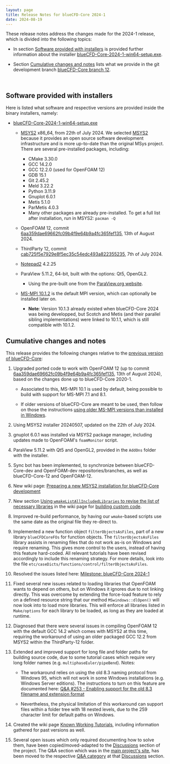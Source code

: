 ```yaml
---
layout: page
title: Release Notes for blueCFD-Core 2024-1
date: 2024-08-19
---
```


These release notes address the changes made for the 2024-1 release, which is
divided into the following topics:

  * In section [Software provided with installers](software-provided-with-installers)
  is provided further information about the installer
  [blueCFD-Core-2024-1-win64-setup.exe](https://github.com/blueCFD/Core/releases/tag/blueCFD-Core-2024-1).

  * Section [Cumulative changes and notes](#cumulative-changes-and-notes)
  lists what we provide in the git development branch
  [blueCFD-Core branch 12](https://github.com/blueCFD/OpenFOAM-dev/tree/blueCFD-Core-12).

<br>

## Software provided with installers

Here is listed what software and respective versions are provided inside the
binary installers, namely:

  * [blueCFD-Core-2024-1-win64-setup.exe](https://github.com/blueCFD/Core/releases/tag/blueCFD-Core-2024-1)

      * [MSYS2](https://www.msys2.org/) x86_64, from 22th of July 2024.
      We selected [MSYS2](https://www.msys2.org/) because it provides an open
      source software development infrastructure and is more up-to-date than
      the original MSys project. There are several pre-installed packages,
      including:
          * CMake 3.30.0
          * GCC 14.2.0 
          * GCC 12.2.0 (used for OpenFOAM 12)
          * GDB 15.1
          * Git 2.45.2
          * Meld 3.22.2
          * Python 3.11.9
          * Gnuplot 6.0.1
          * Metis 5.1.0
          * ParMetis 4.0.3
          * Many other packages are already pre-installed. To get a full list
          after installation, run in MSYS2: `pacman -Q`

      * OpenFOAM 12, commit
      [6aa359dae69662fc09b4f9e64b9a4fc365fef135](https://github.com/OpenFOAM/OpenFOAM-12/commits/6aa359dae69662fc09b4f9e64b9a4fc365fef135),
      13th of August 2024.

      * ThirdParty 12, commit
      [cab725f5e7929e8f5ec35c54edc493a822355235](https://github.com/OpenFOAM/ThirdParty-12/commits/cab725f5e7929e8f5ec35c54edc493a822355235),
      7th of July 2024.

      * [Notepad2](http://www.flos-freeware.ch/notepad2.html) 4.2.25

      * ParaView 5.11.2, 64-bit, built with the options: Qt5, OpenGL2.
          * Using the pre-built one from the [ParaView.org website](http://www.paraview.org/download/).

      * [MS-MPI 10.1.2](https://www.microsoft.com/en-us/download/details.aspx?id=52981)
      is the default MPI version, which can optionally be installed later on.
          * **Note**: Version 10.1.3 already existed when blueCFD-Core 2024 was
            being developped, but Scotch and Metis (and their parallel sibling
            implementations) were linked to 10.1.1, which is still compatible
            with 10.1.2.

## Cumulative changes and notes

This release provides the following changes relative to the
[previous version of blueCFD-Core](bluecfd-core-2020-1):

1. Upgraded ported code to work with OpenFOAM 12 (up to commit
   [6aa359dae69662fc09b4f9e64b9a4fc365fef135](https://github.com/OpenFOAM/OpenFOAM-12/commits/6aa359dae69662fc09b4f9e64b9a4fc365fef135),
   13th of August 2024), based on the changes done up to blueCFD-Core 2020-1.

    * Associated to this, MS-MPI 10.1 is used by default, being possible to
      build with support for MS-MPI 7.1 and 8.1.

    * If older versions of blueCFD-Core are meant to be used, then follow on 
      those the instructions 
      [using older MS-MPI versions than installed in Windows](https://github.com/blueCFD/Core/discussions/204#discussioncomment-2310485).

2. Using MSYS2 installer 20240507, updated on the 22th of July 2024.

3. gnuplot 6.0.1 was installed via MSYS2 package manager, including updates made
   to OpenFOAM's `foamMonitor` script.

4. ParaView 5.11.2 with Qt5 and OpenGL2, provided in the `AddOns` folder
   with the installer.

3. Sync bot has been implemented, to synchronize between blueCFD-Core-dev and
   OpenFOAM-dev repositories/branches, as well as blueCFD-Core-12 and
   OpenFOAM-12.

4. New wiki page:
   [Preparing a new MSYS2 installation for blueCFD‐Core development](https://github.com/blueCFD/Core/wiki/Preparing-a-new-MSYS2-installation-for-blueCFD%E2%80%90Core-development)

5. New section [Using `wmakeListAllIncludedLibraries` to revise the list of 
   necessary libraries](https://github.com/blueCFD/Core/wiki/Loose-notes-on-building-custom-code#using-wmakelistallincludedlibraries-to-revise-the-list-of-necessary-libraries)
   in the wiki page for
   [building custom code](https://github.com/blueCFD/Core/wiki/Loose-notes-on-building-custom-code).

6. Improved re-build performance, by having our `wmake`-based scripts use the
   same date as the original file they re-direct to.

7. Implemented a new function object `filterObjectsAsFiles`, part of a new
   library `blueCFDCoreFOs` for function objects. The `filterObjectsAsFiles`
   library assists in renaming files that do not work as-is on Windows and
   require renaming. This gives more control to the users, instead of having
   this feature hard-coded. All relevant tutorials have been revised accordingly
   to include this renaming strategy. For more details, look into the file
   `etc/caseDicts/functions/control/filterObjectsAsFiles`.

8. Resolved the issues listed here:
   [Milestone: blueCFD-Core 2024-1](https://github.com/blueCFD/Core/milestone/8?closed=1)

9. Fixed several new issues related to loading libraries that OpenFOAM wants to
   depend on others, but on Windows it ignores due to not linking directly. This
   was overcome by extending the force-load feature to rely on a defined
   resource string that our method `MSwindows::dlOpen()` will now look into to
   load more libraries. This will enforce all libraries listed in `Make/options`
   for each library to be loaded, as long as they are loaded at runtime.

10. Diagnosed that there were several issues in compiling OpenFOAM 12 with the
    default GCC 14.2 which comes with MSYS2 at this time, requiring the
    workaround of using an older packaged GCC 12.2 from MSYS2 within the
    ThirdParty-12 folder.

11. Extended and improved support for long file and folder paths for building
    source code, due to some tutorial cases which require very long folder names
    (e.g. `multiphaseEuler/pipeBend`). Notes:

    * The workaround relies on using the old 8.3 naming protocol from Windows
      95, which will not work in some Windows installations (e.g. Windows Server
      editions). The instructions to turn on this feature are documented here:
      [Q&A #253 -  Enabling support for the old 8.3 filename and extension format](https://github.com/blueCFD/Core/discussions/253)

    * Nevertheless, the physical limitation of this workaround can support files
      within a folder tree with 18 nested levels, due to the 259 character limit
      for default paths on Windows.

12. Created the wiki page
    [Known Working Tutorials](https://github.com/blueCFD/Core/wiki/Known-Working-Tutorials),
    including information gathered for past versions as well.

13. Several open issues which only required documenting how to solve them, have
    been copied/moved-adapted to the [Discussions](https://github.com/blueCFD/Core/discussions)
    section of the project. The Q&A section which was in the
    [main project's site](http://bluecfd.github.io/Core/), has been moved to the
    respective [Q&A category](https://github.com/blueCFD/Core/discussions/categories/q-a)
    at that [Discussions](https://github.com/blueCFD/Core/discussions) section.
